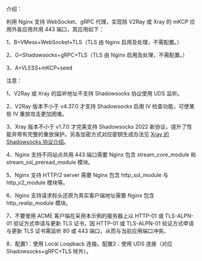 介绍：

利用 Nginx 支持 WebSocket、gRPC 代理，实现除 V2Ray 或 Xray 的 mKCP 应用外各应用共用 443 端口，其应用如下：

1、B=VMess+WebSocket+TLS（TLS 由 Nginx 启用及处理，不需配置。）

2、G=Shadowsocks+gRPC+TLS（TLS 由 Nginx 启用及处理，不需配置。）

3、A=VLESS+mKCP+seed

注意：

1、V2Ray 或 Xray 的监听地址不支持 Shadowsocks 协议使用 UDS 监听。

2、V2Ray 版本不小于 v4.37.0 才支持 Shadowsocks 启用 IV 检查功能，可使某些 IV 重放攻击更加困难。

3、Xray 版本不小于 v1.7.0 才完美支持 Shadowsocks 2022 新协议，提升了性能并带有完整的重放保护。另各加密方式对应密钥生成办法见 [Xray 的 Shadowsocks 协议介绍](https://xtls.github.io/config/inbounds/shadowsocks.html#clientobject)。

4、Nginx 支持不同站点共用 443 端口需要 Nginx 包含 stream_core_module 和 stream_ssl_preread_module 模块。

5、Nginx 支持 HTTP/2 server 需要 Nginx 包含 http_ssl_module 与 http_v2_module 模块等。

6、Nginx 支持请求标头还原为真实客户端地址需要 Nginx 包含 http_realip_module 模块。

7、不要使用 ACME 客户端在采用本示例的服务器上以 HTTP-01 或 TLS-ALPN-01 验证方式申请与更新 TLS 证书，因 HTTP-01 或 TLS-ALPN-01 验证方式申请与更新 TLS 证书需监听 80 或 443 端口，从而与当前应用端口冲突。

8、配置1：使用 Local Loopback 连接。配置2：使用 UDS 连接（对应 Shadowsocks+gRPC+TLS 除外）。
